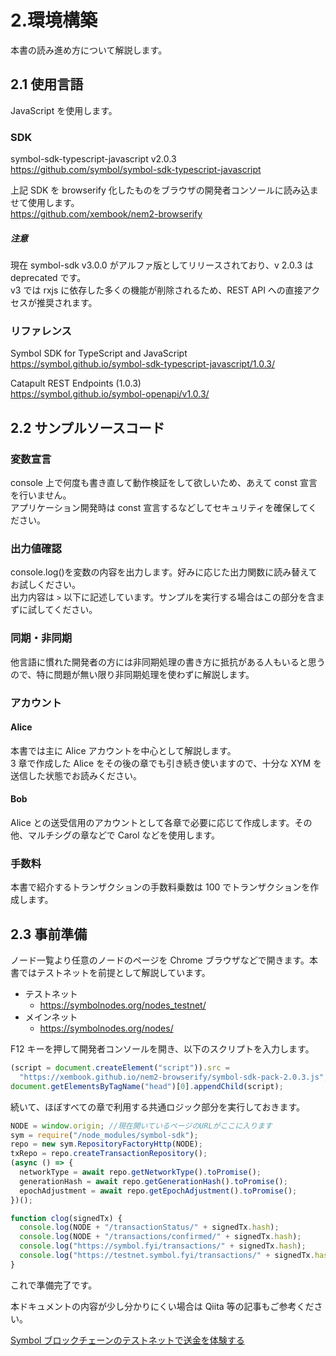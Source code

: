 # 2.環境構築

本書の読み進め方について解説します。

## 2.1 使用言語

JavaScript を使用します。

### SDK

symbol-sdk-typescript-javascript v2.0.3  
https://github.com/symbol/symbol-sdk-typescript-javascript

上記 SDK を browserify 化したものをブラウザの開発者コンソールに読み込ませて使用します。  
https://github.com/xembook/nem2-browserify

##### 注意

現在 symbol-sdk v3.0.0 がアルファ版としてリリースされており、v 2.0.3 は deprecated です。  
v3 では rxjs に依存した多くの機能が削除されるため、REST API への直接アクセスが推奨されます。

### リファレンス

Symbol SDK for TypeScript and JavaScript  
https://symbol.github.io/symbol-sdk-typescript-javascript/1.0.3/

Catapult REST Endpoints (1.0.3)  
https://symbol.github.io/symbol-openapi/v1.0.3/

## 2.2 サンプルソースコード

### 変数宣言

console 上で何度も書き直して動作検証をして欲しいため、あえて const 宣言を行いません。  
アプリケーション開発時は const 宣言するなどしてセキュリティを確保してください。

### 出力値確認

console.log()を変数の内容を出力します。好みに応じた出力関数に読み替えてお試しください。  
出力内容は `>` 以下に記述しています。サンプルを実行する場合はこの部分を含まずに試してください。

### 同期・非同期

他言語に慣れた開発者の方には非同期処理の書き方に抵抗がある人もいると思うので、特に問題が無い限り非同期処理を使わずに解説します。

### アカウント

#### Alice

本書では主に Alice アカウントを中心として解説します。  
3 章で作成した Alice をその後の章でも引き続き使いますので、十分な XYM を送信した状態でお読みください。

#### Bob

Alice との送受信用のアカウントとして各章で必要に応じて作成します。その他、マルチシグの章などで Carol などを使用します。

### 手数料

本書で紹介するトランザクションの手数料乗数は 100 でトランザクションを作成します。

## 2.3 事前準備

ノード一覧より任意のノードのページを Chrome ブラウザなどで開きます。本書ではテストネットを前提として解説しています。

- テストネット
  - https://symbolnodes.org/nodes_testnet/
- メインネット
  - https://symbolnodes.org/nodes/

F12 キーを押して開発者コンソールを開き、以下のスクリプトを入力します。

```js
(script = document.createElement("script")).src =
  "https://xembook.github.io/nem2-browserify/symbol-sdk-pack-2.0.3.js";
document.getElementsByTagName("head")[0].appendChild(script);
```

続いて、ほぼすべての章で利用する共通ロジック部分を実行しておきます。

```js
NODE = window.origin; //現在開いているページのURLがここに入ります
sym = require("/node_modules/symbol-sdk");
repo = new sym.RepositoryFactoryHttp(NODE);
txRepo = repo.createTransactionRepository();
(async () => {
  networkType = await repo.getNetworkType().toPromise();
  generationHash = await repo.getGenerationHash().toPromise();
  epochAdjustment = await repo.getEpochAdjustment().toPromise();
})();

function clog(signedTx) {
  console.log(NODE + "/transactionStatus/" + signedTx.hash);
  console.log(NODE + "/transactions/confirmed/" + signedTx.hash);
  console.log("https://symbol.fyi/transactions/" + signedTx.hash);
  console.log("https://testnet.symbol.fyi/transactions/" + signedTx.hash);
}
```

これで準備完了です。

本ドキュメントの内容が少し分かりにくい場合は Qiita 等の記事もご参考ください。

[Symbol ブロックチェーンのテストネットで送金を体験する](https://qiita.com/nem_takanobu/items/e2b1f0aafe7a2df0fe1b)

